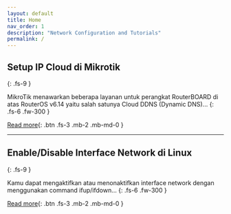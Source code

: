 ```yaml
---
layout: default
title: Home
nav_order: 1
description: "Network Configuration and Tutorials"
permalink: /
---
```


## Setup IP Cloud di Mikrotik
{: .fs-9 }

MikroTik menawarkan beberapa layanan untuk perangkat RouterBOARD di atas RouterOS v6.14 yaitu salah satunya Cloud DDNS (Dynamic DNS)...
{: .fs-6 .fw-300 }

[Read more](/setup-ip-cloud-di-mikrotik){: .btn .fs-3 .mb-2 .mb-md-0 }

---

## Enable/Disable Interface Network di Linux
{: .fs-9 }

Kamu dapat mengaktifkan atau menonaktifkan interface network dengan menggunakan command ifup/ifdown...
{: .fs-6 .fw-300 }

[Read more](/enable-disable-network-interface-di-linux){: .btn .fs-3 .mb-2 .mb-md-0 }